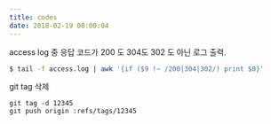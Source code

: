 ```yaml
---
title: codes
date: 2018-02-19 00:00:04
---
```


access log 중 응답 코드가 200 도 304도 302 도 아닌 로그 출력.

```sh
$ tail -f access.log | awk '{if ($9 !~ /200|304|302/) print $0}'
```

git tag 삭제

```
git tag -d 12345
git push origin :refs/tags/12345
```
